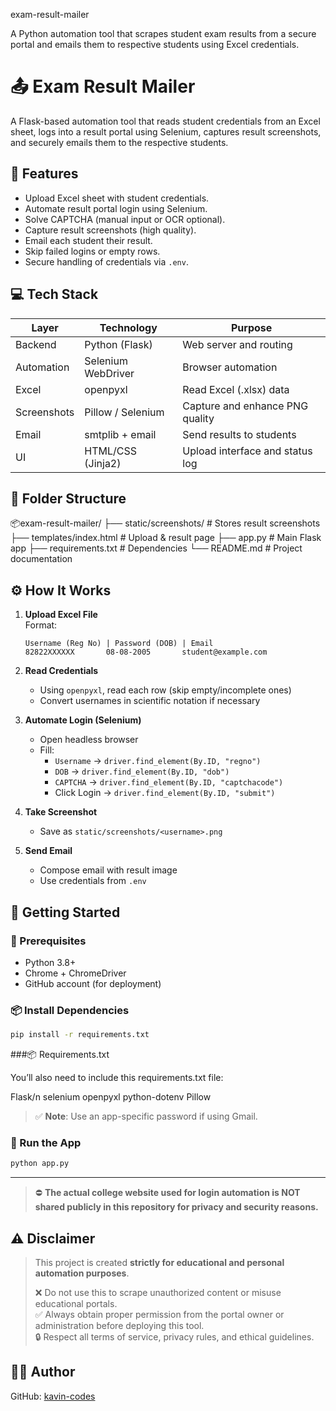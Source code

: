  exam-result-mailer

A Python automation tool that scrapes student exam results from a secure portal and emails them to respective students using Excel credentials.

  
# 📤 Exam Result Mailer

A Flask-based automation tool that reads student credentials from an Excel sheet, logs into a result portal using Selenium, captures result screenshots, and securely emails them to the respective students.



## 📌 Features

- Upload Excel sheet with student credentials.
- Automate result portal login using Selenium.
- Solve CAPTCHA (manual input or OCR optional).
- Capture result screenshots (high quality).
- Email each student their result.
- Skip failed logins or empty rows.
- Secure handling of credentials via `.env`.



## 💻 Tech Stack

| Layer       | Technology         | Purpose                          |
|-------------|---------------------|----------------------------------|
| Backend     | Python (Flask)      | Web server and routing           |
| Automation  | Selenium WebDriver  | Browser automation               |
| Excel       | openpyxl            | Read Excel (.xlsx) data          |
| Screenshots | Pillow / Selenium   | Capture and enhance PNG quality |
| Email       | smtplib + email     | Send results to students         |
| UI          | HTML/CSS (Jinja2)   | Upload interface and status log |



## 📁 Folder Structure


📦exam-result-mailer/
├── static/screenshots/     # Stores result screenshots
├── templates/index.html    # Upload & result page
├── app.py                  # Main Flask app
├── requirements.txt        # Dependencies
└── README.md               # Project documentation

## ⚙️ How It Works

1. **Upload Excel File**  
   Format:
   ```plaintext
   Username (Reg No) | Password (DOB) | Email
   82822XXXXXX       08-08-2005       student@example.com
   ```

2. **Read Credentials**  
   - Using `openpyxl`, read each row (skip empty/incomplete ones)
   - Convert usernames in scientific notation if necessary

3. **Automate Login (Selenium)**  
   - Open headless browser
   - Fill:
     - `Username` → `driver.find_element(By.ID, "regno")`
     - `DOB` → `driver.find_element(By.ID, "dob")`
     - `CAPTCHA` → `driver.find_element(By.ID, "captchacode")`
     - Click Login → `driver.find_element(By.ID, "submit")`

4. **Take Screenshot**  
   - Save as `static/screenshots/<username>.png`

5. **Send Email**  
   - Compose email with result image
   - Use credentials from `.env`



## 🧪 Getting Started

### 🔧 Prerequisites

- Python 3.8+
- Chrome + ChromeDriver
- GitHub account (for deployment)

### 📦 Install Dependencies

```bash
pip install -r requirements.txt
```

###📦 Requirements.txt

You’ll also need to include this requirements.txt file:

Flask/n
selenium
openpyxl
python-dotenv
Pillow


> ✅ **Note**: Use an app-specific password if using Gmail.

### 🚀 Run the App

```bash
python app.py
```

---

> ⛔ **The actual college website used for login automation is NOT shared publicly in this repository for privacy and security reasons.**


## ⚠️ Disclaimer

> This project is created **strictly for educational and personal automation purposes**.
>
> ❌ Do not use this to scrape unauthorized content or misuse educational portals.  
> ✅ Always obtain proper permission from the portal owner or administration before deploying this tool.  
> 🔒 Respect all terms of service, privacy rules, and ethical guidelines.

## 👨‍💻 Author
 
GitHub: [kavin-codes](https://github.com/kavin-codes)
